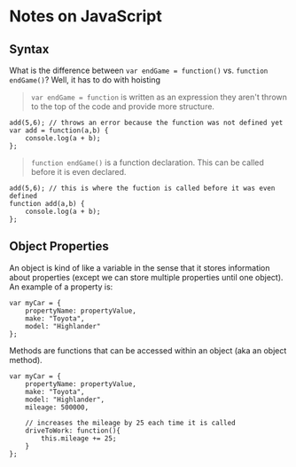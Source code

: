 # Notes on JavaScript

## Syntax
What is the difference between `var endGame = function()` vs. `function endGame()`? Well, it has to do with hoisting 
> `var endGame = function` is written as an expression they aren't thrown to the top of the code and provide more structure. 
```
add(5,6); // throws an error because the function was not defined yet
var add = function(a,b) {
    console.log(a + b);
};
```
> `function endGame()` is a function declaration. This can be called before it is even declared.
```
add(5,6); // this is where the fuction is called before it was even defined
function add(a,b) {
    console.log(a + b);
};
```

## Object Properties
An object is kind of like a variable in the sense that it stores information about properties (except we can store multiple properties until one object). An example of a property is: 
```
var myCar = {
    propertyName: propertyValue,
    make: "Toyota",
    model: "Highlander"
};
```
Methods are functions that can be accessed within an object (aka an object method). 
```
var myCar = {
    propertyName: propertyValue,
    make: "Toyota",
    model: "Highlander",
    mileage: 500000,

    // increases the mileage by 25 each time it is called
    driveToWork: function(){
        this.mileage += 25;
    }
};
```